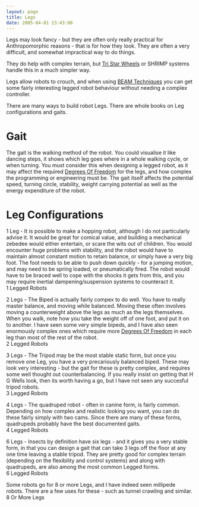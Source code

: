 ```yaml
---
layout: page
title: Legs
date: 2005-04-01 13:43:00
---
```

<p>Legs may look fancy - but they are often only really practical for Anthropomorphic reasons - that is for how they look. They are often a very difficult, and somewhat impractical way to do things.
</p>
<p>They do help with complex terrain, but <a class="wiki" href="/wiki/tri_star_wheels.html" title="An advanced form of traction">Tri Star Wheels</a> or SHRIMP systems handle this in a much simpler way.
</p>
<p>Legs allow robots to crouch, and when using <a class="wiki" href="/wiki/beam_robots.html" title="Biology, Electronics, Aesthetics and Mechanics">BEAM Techniques</a> you can get some fairly interesting legged robot behaviour without needing a complex controller.
</p>
<p>There are many ways to build robot Legs. There are whole books on Leg configurations and gaits.
</p>
<h1 id="Gait">Gait</h1>
<p>The gait is the walking method of the robot. You could visualise it like dancing steps, it shows which leg goes where in a whole walking cycle, or when turning. You must consider this when designing a legged robot, as it may affect the required <a class="wiki" href="/wiki/degrees_of_freedom.html" title="A term used for the axes of movement for a robot, or robot limb.">Degrees Of Freedom</a> for the legs, and how complex the programming or engineering must be. The gait itself affects the potential speed, turning circle, stability, weight carrying potential as well as the energy expenditure of the robot.
</p>
<h1 id="Leg_Configurations">Leg Configurations</h1>
<p>1 Leg - It is possible to make a hopping robot, although I do not particularly advise it. It would be great for comical value, and building a mechanical zebedee would either entertain, or scare the wits out of children. You would encounter huge problems with stability, and the robot would have to maintain almost constant motion to retain balance, or simply have a very big foot. The foot needs to be able to push down quickly - for a jumping motion, and may need to be spring loaded, or pneumatically fired. The robot would have to be braced well to cope with the shocks it gets from this, and you may require inertial dampening/suspension systems to counteract it.
<br/>1 Legged Robots
</p>
<p>2 Legs - The Biped is actually fairly compex to do well. You have to really master balance, and moving while balanced. Moving these often involves moving a counterweight above the legs as much as the legs themselves. When you walk, note how you take the weight off of one foot, and put it on to another. I have seen some very simple bipeds, and I have also seen enormously complex ones which require more <a class="wiki" href="/wiki/degrees_of_freedom.html" title="A term used for the axes of movement for a robot, or robot limb.">Degrees Of Freedom</a> in each leg than most of the rest of the robot.
<br/>2 Legged Robots
</p>
<p>3 Legs - The Tripod may be the most stable static form, but once you remove one Leg, you have a very precariously balanced biped. These may look very interesting - but the gait for these is pretty complex, and requires some well thought out counterbalancing. If you really insist on getting that H G Wells look, then its worth having a go, but I have not seen any succesful tripod robots.
<br/>3 Legged Robots
</p>
<p>4 Legs - The quadruped robot - often in canine form, is fairly common. Depending on how complex and realistic looking you want, you can do these fairly simply with two cams. Since there are many of these forms, quadrupeds probably have the best documented gaits.
<br/>4 Legged Robots
</p>
<p>6 Legs - Insects by definition have six legs - and it gives you a very stable form, in that you can design a gait that can take 3 legs off the floor at any one time leaving a stable tripod. They are pretty good for complex terrain (depending on the flexibility and control systems) and along with quadrupeds, are also among the most common Legged forms.
<br/>6 Legged Robots
</p>
<p>Some robots go for 8 or more Legs, and I have indeed seen millipede robots. There are a few uses for these - such as tunnel crawling and similar.
<br/>8 Or More Legs
</p>
